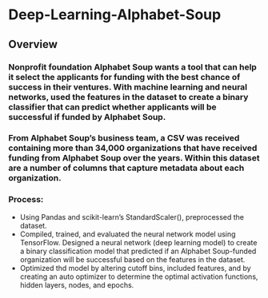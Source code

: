 # Deep-Learning-Alphabet-Soup

## Overview
### Nonprofit foundation Alphabet Soup wants a tool that can help it select the applicants for funding with the best chance of success in their ventures. With machine learning and neural networks, used the features in the dataset to create a binary classifier that can predict whether applicants will be successful if funded by Alphabet Soup.

### From Alphabet Soup’s business team, a CSV was received containing more than 34,000 organizations that have received funding from Alphabet Soup over the years. Within this dataset are a number of columns that capture metadata about each organization.

### Process:
* Using Pandas and scikit-learn’s StandardScaler(), preprocessed the dataset.
* Compiled, trained, and evaluated the neural network model using TensorFlow. Designed a neural network (deep learning model) to create a binary classification model that predicted if an Alphabet Soup-funded organization will be successful based on the features in the dataset.
* Optimized thd model by altering cutoff bins, included features, and by creating an auto optimizer to determine the optimal activation functions, hidden layers, nodes, and epochs.
